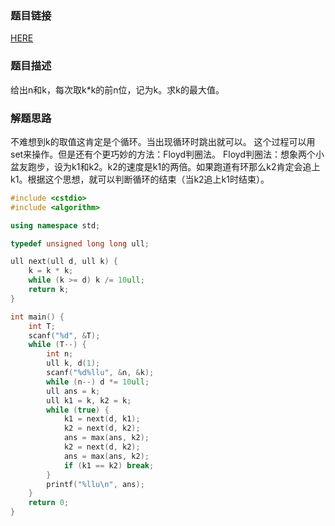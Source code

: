 ### 题目链接
<a href="https://uva.onlinejudge.org/index.php?option=com_onlinejudge&Itemid=8&category=460&page=show_problem&problem=2544">HERE</a>

### 题目描述
给出n和k，每次取k*k的前n位，记为k。求k的最大值。

### 解题思路
不难想到k的取值这肯定是个循环。当出现循环时跳出就可以。
这个过程可以用set来操作。但是还有个更巧妙的方法：Floyd判圈法。
Floyd判圈法：想象两个小盆友跑步，设为k1和k2。k2的速度是k1的两倍。如果跑道有环那么k2肯定会追上k1。根据这个思想，就可以判断循环的结束（当k2追上k1时结束）。

``` cpp
#include <cstdio>
#include <algorithm>

using namespace std;

typedef unsigned long long ull;

ull next(ull d, ull k) {
    k = k * k;
    while (k >= d) k /= 10ull;
    return k;
}

int main() {
    int T;
    scanf("%d", &T);
    while (T--) {
        int n;
        ull k, d(1);
        scanf("%d%llu", &n, &k);
        while (n--) d *= 10ull;
        ull ans = k;
        ull k1 = k, k2 = k;
        while (true) {
            k1 = next(d, k1);
            k2 = next(d, k2);
            ans = max(ans, k2);
            k2 = next(d, k2);
            ans = max(ans, k2);
            if (k1 == k2) break;
        }
        printf("%llu\n", ans);
    }
    return 0;
}
```